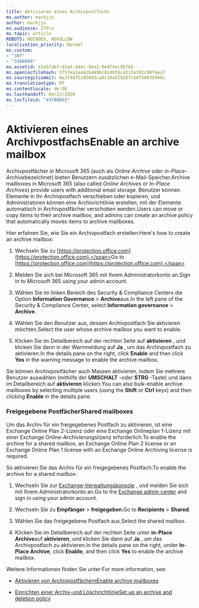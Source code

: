 ```yaml
---
title: Aktivieren eines Archivpostfachs
ms.author: markjjo
author: markjjo
ms.audience: ITPro
ms.topic: article
ROBOTS: NOINDEX, NOFOLLOW
localization_priority: Normal
ms.custom:
- "307"
- "3100008"
ms.assetid: e1a5fab7-d3a5-4d4c-8ee2-0edf4ec9b76b
ms.openlocfilehash: 5f5fea1e442b489bc81d9f6c4213e302c80f4ea7
ms.sourcegitcommit: 6a3748f5c05693ca0c19a829287cb8f30635940c
ms.translationtype: MT
ms.contentlocale: de-DE
ms.lasthandoff: 04/22/2020
ms.locfileid: "43788665"
---
```

# <a name="enable-an-archive-mailbox"></a><span data-ttu-id="42e23-102">Aktivieren eines Archivpostfachs</span><span class="sxs-lookup"><span data-stu-id="42e23-102">Enable an archive mailbox</span></span>

<span data-ttu-id="42e23-103">Archivpostfächer in Microsoft 365 (auch als *Online Archive* oder *in-Place-Archive*bezeichnet) bieten Benutzern zusätzlichen e-Mail-Speicher.</span><span class="sxs-lookup"><span data-stu-id="42e23-103">Archive mailboxes in Microsoft 365 (also called *Online Archives* or *In-Place Archives*) provide users with additional email storage.</span></span> <span data-ttu-id="42e23-104">Benutzer können Elemente in Ihr Archivpostfach verschieben oder kopieren, und Administratoren können eine Archivrichtlinie erstellen, mit der Elemente automatisch in Archivpostfächer verschoben werden.</span><span class="sxs-lookup"><span data-stu-id="42e23-104">Users can move or copy items to their archive mailbox, and admins can create an archive policy that automatically moves items to archive mailboxes.</span></span>
  
<span data-ttu-id="42e23-105">Hier erfahren Sie, wie Sie ein Archivpostfach erstellen:</span><span class="sxs-lookup"><span data-stu-id="42e23-105">Here's how to create an archive mailbox:</span></span>
  
1. <span data-ttu-id="42e23-106">Wechseln Sie zu [https://protection.office.com](https://protection.office.com).</span><span class="sxs-lookup"><span data-stu-id="42e23-106">Go to [https://protection.office.com](https://protection.office.com).</span></span>

2. <span data-ttu-id="42e23-107">Melden Sie sich bei Microsoft 365 mit Ihrem Administratorkonto an.</span><span class="sxs-lookup"><span data-stu-id="42e23-107">Sign in to Microsoft 365 using your admin account.</span></span>

3. <span data-ttu-id="42e23-108">Wählen Sie im linken Bereich des Security &amp; Compliance Centers die Option **Information Governance** \> **Archive**aus.</span><span class="sxs-lookup"><span data-stu-id="42e23-108">In the left pane of the Security &amp; Compliance Center, select **Information governance** \> **Archive**.</span></span>

4. <span data-ttu-id="42e23-109">Wählen Sie den Benutzer aus, dessen Archivpostfach Sie aktivieren möchten.</span><span class="sxs-lookup"><span data-stu-id="42e23-109">Select the user whose archive mailbox you want to enable.</span></span>

5. <span data-ttu-id="42e23-110">Klicken Sie im Detailbereich auf der rechten Seite auf **aktivieren** , und klicken Sie dann in der Warnmeldung auf **Ja** , um das Archivpostfach zu aktivieren.</span><span class="sxs-lookup"><span data-stu-id="42e23-110">In the details pane on the right, click **Enable** and then click **Yes** in the warning message to enable the archive mailbox.</span></span>

<span data-ttu-id="42e23-111">Sie können Archivpostfächer auch Massen aktivieren, indem Sie mehrere Benutzer auswählen (mithilfe der **UMSCHALT** -oder **STRG** -Taste) und dann im Detailbereich auf **aktivieren** klicken.</span><span class="sxs-lookup"><span data-stu-id="42e23-111">You can also bulk-enable archive mailboxes by selecting multiple users (using the **Shift** or **Ctrl** keys) and then clicking **Enable** in the details pane.</span></span>
  
### <a name="shared-mailboxes"></a><span data-ttu-id="42e23-112">Freigegebene Postfächer</span><span class="sxs-lookup"><span data-stu-id="42e23-112">Shared mailboxes</span></span>

<span data-ttu-id="42e23-113">Um das Archiv für ein freigegebenes Postfach zu aktivieren, ist eine Exchange Online Plan 2-Lizenz oder eine Exchange Onlineplan 1-Lizenz mit einer Exchange Online-Archivierungslizenz erforderlich.</span><span class="sxs-lookup"><span data-stu-id="42e23-113">To enable the archive for a shared mailbox, an Exchange Online Plan 2 license or an Exchange Online Plan 1 license with an Exchange Online Archiving license is required.</span></span>  

<span data-ttu-id="42e23-114">So aktivieren Sie das Archiv für ein freigegebenes Postfach:</span><span class="sxs-lookup"><span data-stu-id="42e23-114">To enable the archive for a shared mailbox:</span></span>

1. <span data-ttu-id="42e23-115">Wechseln Sie zur [Exchange-Verwaltungskonsole](https://outlook.office365.com/ecp) , und melden Sie sich mit Ihrem Administratorkonto an.</span><span class="sxs-lookup"><span data-stu-id="42e23-115">Go to the [Exchange admin center](https://outlook.office365.com/ecp) and sign in using your admin account.</span></span>

2. <span data-ttu-id="42e23-116">Wechseln Sie zu **Empfänger** > **freigegeben**.</span><span class="sxs-lookup"><span data-stu-id="42e23-116">Go to **Recipients** > **Shared**.</span></span>

3. <span data-ttu-id="42e23-117">Wählen Sie das freigegebene Postfach aus.</span><span class="sxs-lookup"><span data-stu-id="42e23-117">Select the shared mailbox.</span></span>

4. <span data-ttu-id="42e23-118">Klicken Sie im Detailbereich auf der rechten Seite unter **in-Place Archive**auf **aktivieren**, und klicken Sie dann auf **Ja** , um das Archivpostfach zu aktivieren.</span><span class="sxs-lookup"><span data-stu-id="42e23-118">In the details pane on the right, under **In-Place Archive**, click **Enable**, and then click **Yes** to enable the archive mailbox.</span></span>

<span data-ttu-id="42e23-119">Weitere Informationen finden Sie unter:</span><span class="sxs-lookup"><span data-stu-id="42e23-119">For more information, see:</span></span>
  
- [<span data-ttu-id="42e23-120">Aktivieren von Archivpostfächern</span><span class="sxs-lookup"><span data-stu-id="42e23-120">Enable archive mailboxes</span></span>](https://docs.microsoft.com/office365/securitycompliance/enable-archive-mailboxes)

- [<span data-ttu-id="42e23-121">Einrichten einer Archiv-und Löschrichtlinie</span><span class="sxs-lookup"><span data-stu-id="42e23-121">Set up an archive and deletion policy</span></span>](https://docs.microsoft.com//office365/securitycompliance/set-up-an-archive-and-deletion-policy-for-mailboxes)
